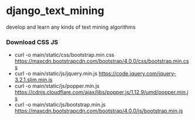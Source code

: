 # django_text_mining
 develop and learn any kinds of text mining algorithms

 ### Download CSS JS ###
* curl -o main/static/css/bootstrap.min.css https://maxcdn.bootstrapcdn.com/bootstrap/4.0.0/css/bootstrap.min.css
* curl -o main/static/js/jquery.min.js https://code.jquery.com/jquery-3.2.1.slim.min.js
* curl -o main/static/js/popper.min.js https://cdnjs.cloudflare.com/ajax/libs/popper.js/1.12.9/umd/popper.min.js
* curl -o main/static/js/bootstrap.min.js https://maxcdn.bootstrapcdn.com/bootstrap/4.0.0/js/bootstrap.min.js